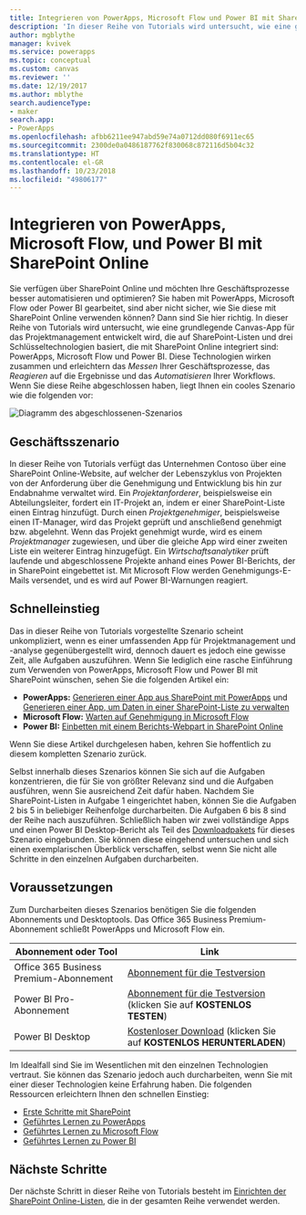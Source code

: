 ```yaml
---
title: Integrieren von PowerApps, Microsoft Flow und Power BI mit SharePoint Online (Einführung) | Microsoft-Dokumentation
description: 'In dieser Reihe von Tutorials wird untersucht, wie eine grundlegende Canvas-App für das Projektmanagement entwickelt wird, die auf SharePoint-Listen und drei Schlüsseltechnologien basiert, die mit SharePoint Online integriert sind: PowerApps, Microsoft Flow und Power BI.'
author: mgblythe
manager: kvivek
ms.service: powerapps
ms.topic: conceptual
ms.custom: canvas
ms.reviewer: ''
ms.date: 12/19/2017
ms.author: mblythe
search.audienceType:
- maker
search.app:
- PowerApps
ms.openlocfilehash: afbb6211ee947abd59e74a0712dd080f6911ec65
ms.sourcegitcommit: 2300de0a0486187762f830068c872116d5b04c32
ms.translationtype: HT
ms.contentlocale: el-GR
ms.lasthandoff: 10/23/2018
ms.locfileid: "49806177"
---
```

# <a name="integrate-powerapps-microsoft-flow-and-power-bi-with-sharepoint-online"></a>Integrieren von PowerApps, Microsoft Flow, und Power BI mit SharePoint Online
Sie verfügen über SharePoint Online und möchten Ihre Geschäftsprozesse besser automatisieren und optimieren? Sie haben mit PowerApps, Microsoft Flow oder Power BI gearbeitet, sind aber nicht sicher, wie Sie diese mit SharePoint Online verwenden können? Dann sind Sie hier richtig. In dieser Reihe von Tutorials wird untersucht, wie eine grundlegende Canvas-App für das Projektmanagement entwickelt wird, die auf SharePoint-Listen und drei Schlüsseltechnologien basiert, die mit SharePoint Online integriert sind: PowerApps, Microsoft Flow und Power BI. Diese Technologien wirken zusammen und erleichtern das *Messen* Ihrer Geschäftsprozesse, das *Reagieren* auf die Ergebnisse und das *Automatisieren* Ihrer Workflows. Wenn Sie diese Reihe abgeschlossen haben, liegt Ihnen ein cooles Szenario wie die folgenden vor:

![Diagramm des abgeschlossenen-Szenarios](./media/sharepoint-scenario-intro/composite-with-background.png)

## <a name="business-scenario"></a>Geschäftsszenario
In dieser Reihe von Tutorials verfügt das Unternehmen Contoso über eine SharePoint Online-Website, auf welcher der Lebenszyklus von Projekten von der Anforderung über die Genehmigung und Entwicklung bis hin zur Endabnahme verwaltet wird. Ein *Projektanforderer*, beispielsweise ein Abteilungsleiter, fordert ein IT-Projekt an, indem er einer SharePoint-Liste einen Eintrag hinzufügt. Durch einen *Projektgenehmiger*, beispielsweise einen IT-Manager, wird das Projekt geprüft und anschließend genehmigt bzw. abgelehnt. Wenn das Projekt genehmigt wurde, wird es einem *Projektmanager* zugewiesen, und über die gleiche App wird einer zweiten Liste ein weiterer Eintrag hinzugefügt. Ein *Wirtschaftsanalytiker* prüft laufende und abgeschlossene Projekte anhand eines Power BI-Berichts, der in SharePoint eingebettet ist.  Mit Microsoft Flow werden Genehmigungs-E-Mails versendet, und es wird auf Power BI-Warnungen reagiert.

## <a name="getting-started-quickly"></a>Schnelleinstieg
Das in dieser Reihe von Tutorials vorgestellte Szenario scheint unkompliziert, wenn es einer umfassenden App für Projektmanagement und -analyse gegenübergestellt wird, dennoch dauert es jedoch eine gewisse Zeit, alle Aufgaben auszuführen. Wenn Sie lediglich eine rasche Einführung zum Verwenden von PowerApps, Microsoft Flow und Power BI mit SharePoint wünschen, sehen Sie die folgenden Artikel ein:

* **PowerApps:** [Generieren einer App aus SharePoint mit PowerApps](app-from-sharepoint.md#generate-an-app-from-within-sharepoint-online) und [Generieren einer App, um Daten in einer SharePoint-Liste zu verwalten](app-from-sharepoint.md)
* **Microsoft Flow:** [Warten auf Genehmigung in Microsoft Flow](https://docs.microsoft.com/flow/wait-for-approvals)
* **Power BI:** [Einbetten mit einem Berichts-Webpart in SharePoint Online](https://docs.microsoft.com/power-bi/service-embed-report-spo)

Wenn Sie diese Artikel durchgelesen haben, kehren Sie hoffentlich zu diesem kompletten Szenario zurück.

Selbst innerhalb dieses Szenarios können Sie sich auf die Aufgaben konzentrieren, die für Sie von größter Relevanz sind und die Aufgaben ausführen, wenn Sie ausreichend Zeit dafür haben. Nachdem Sie SharePoint-Listen in Aufgabe 1 eingerichtet haben, können Sie die Aufgaben 2 bis 5 in beliebiger Reihenfolge durcharbeiten. Die Aufgaben 6 bis 8 sind der Reihe nach auszuführen. Schließlich haben wir zwei vollständige Apps und einen Power BI Desktop-Bericht als Teil des [Downloadpakets](https://aka.ms/o4ia0f) für dieses Szenario eingebunden. Sie können diese eingehend untersuchen und sich einen exemplarischen Überblick verschaffen, selbst wenn Sie nicht alle Schritte in den einzelnen Aufgaben durcharbeiten.

## <a name="prerequisites"></a>Voraussetzungen
Zum Durcharbeiten dieses Szenarios benötigen Sie die folgenden Abonnements und Desktoptools. Das Office 365 Business Premium-Abonnement schließt PowerApps und Microsoft Flow ein.

| **Abonnement oder Tool** | **Link** |
| --- | --- |
| Office 365 Business Premium-Abonnement |[Abonnement für die Testversion](https://signup.microsoft.com/Signup?OfferId=467eab54-127b-42d3-b046-3844b860bebf&dl=O365_BUSINESS_PREMIUM&ali=1) |
| Power BI Pro-Abonnement |[Abonnement für die Testversion](https://powerbi.microsoft.com/get-started/) (klicken Sie auf **KOSTENLOS TESTEN**) |
| Power BI Desktop |[Kostenloser Download](https://powerbi.microsoft.com/get-started/) (klicken Sie auf **KOSTENLOS HERUNTERLADEN**) |

Im Idealfall sind Sie im Wesentlichen mit den einzelnen Technologien vertraut. Sie können das Szenario jedoch auch durcharbeiten, wenn Sie mit einer dieser Technologien keine Erfahrung haben. Die folgenden Ressourcen erleichtern Ihnen den schnellen Einstieg:

* [Erste Schritte mit SharePoint](https://support.office.com/article/Get-started-with-SharePoint-909ec2f0-05c8-4e92-8ad3-3f8b0b6cf261)
* [Geführtes Lernen zu PowerApps](../../guided-learning/index.md)
* [Geführtes Lernen zu Microsoft Flow](https://docs.microsoft.com/flow/guided-learning/)
* [Geführtes Lernen zu Power BI](https://docs.microsoft.com/power-bi/guided-learning/)

## <a name="next-steps"></a>Nächste Schritte
Der nächste Schritt in dieser Reihe von Tutorials besteht im [Einrichten der SharePoint Online-Listen](sharepoint-scenario-setup.md), die in der gesamten Reihe verwendet werden.


